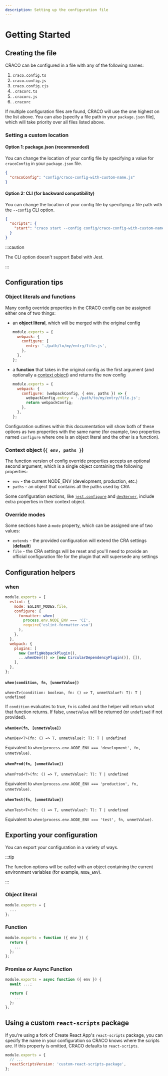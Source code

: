 ```yaml
---
description: Setting up the configuration file
---
```


# Getting Started

## Creating the file

CRACO can be configured in a file with any of the following names:

1. `craco.config.ts`
2. `craco.config.js`
3. `craco.config.cjs`
4. `.cracorc.ts`
5. `.cracorc.js`
6. `.cracorc`

If multiple configuration files are found, CRACO will use the one highest on the list above. You can also [specify a file path in your `package.json` file], which will take priority over all files listed above.

### Setting a custom location

#### Option 1: package.json (recommended)

You can change the location of your config file by specifying a value for `cracoConfig` in your `package.json` file.

```json title="package.json"
{
  "cracoConfig": "config/craco-config-with-custom-name.js"
}
```

#### Option 2: CLI (for backward compatibility)

You can change the location of your config file by specifying a file path with the `--config` CLI option.

```json title="package.json"
{
  "scripts": {
    "start": "craco start --config config/craco-config-with-custom-name.js"
  }
}
```

:::caution

The CLI option doesn't support Babel with Jest.

:::

## Configuration tips

### Object literals and functions

Many config override properties in the CRACO config can be assigned either one of two things:

- an **object literal**, which will be merged with the original config

  ```js title="craco.config.js (example)"
  module.exports = {
    webpack: {
      configure: {
        entry: './path/to/my/entry/file.js',
      },
    },
  };
  ```

- a **function** that takes in the original config as the first argument (and optionally a [context object](#context-object--env-paths-)) and returns the new config

  ```js title="craco.config.js (example)"
  module.exports = {
    webpack: {
      configure: (webpackConfig, { env, paths }) => {
        webpackConfig.entry = './path/to/my/entry/file.js';
        return webpackConfig;
      },
    },
  };
  ```

Configuration outlines within this documentation will show both of these options as two properties with the same name (for example, two properties named `configure` where one is an object literal and the other is a function).

### Context object (`{ env, paths }`)

The function version of config override properties accepts an optional second argument, which is a single object containing the following properties:

- `env` - the current NODE_ENV (development, production, etc.)
- `paths` - an object that contains all the paths used by CRA

Some configuration sections, like [`jest.configure`](./jest.md#jestconfigure) and [`devServer`](./devserver.md#devserver-1), include extra properties in their context object.

### Override modes

Some sections have a `mode` property, which can be assigned one of two values:

- `extends` - the provided configuration will extend the CRA settings (**default**)
- `file` - the CRA settings will be reset and you'll need to provide an official configuration file for the plugin that will supersede any settings

## Configuration helpers

### when

```js title="craco.config.js (example)"
module.exports = {
  eslint: {
    mode: ESLINT_MODES.file,
    configure: {
      formatter: when(
        process.env.NODE_ENV === 'CI',
        require('eslint-formatter-vso')
      ),
    },
  },
  webpack: {
    plugins: [
      new ConfigWebpackPlugin(),
      ...whenDev(() => [new CircularDependencyPlugin()], []),
    ],
  },
};
```

#### `when(condition, fn, [unmetValue])`

`when<T>(condition: boolean, fn: () => T, unmetValue?: T): T | undefined`

If `condition` evaluates to true, `fn` is called and the helper will return what that function returns. If false, `unmetValue` will be returned (or `undefined` if not provided).

#### `whenDev(fn, [unmetValue])`

`whenDev<T>(fn: () => T, unmetValue?: T): T | undefined`

Equivalent to `when(process.env.NODE_ENV === 'development', fn, unmetValue)`.

#### `whenProd(fn, [unmetValue])`

`whenProd<T>(fn: () => T, unmetValue?: T): T | undefined`

Equivalent to `when(process.env.NODE_ENV === 'production', fn, unmetValue)`.

#### `whenTest(fn, [unmetValue])`

`whenTest<T>(fn: () => T, unmetValue?: T): T | undefined`

Equivalent to `when(process.env.NODE_ENV === 'test', fn, unmetValue)`.

## Exporting your configuration

You can export your configuration in a variety of ways.

:::tip

The function options will be called with an object containing the current environment variables (for example, `NODE_ENV`).

:::

### Object literal

```js title="craco.config.js"
module.exports = {
  ...
};
```

### Function

```js title="craco.config.js"
module.exports = function ({ env }) {
  return {
    ...
  };
};
```

### Promise or Async Function

```js title="craco.config.js"
module.exports = async function ({ env }) {
  await ...;

  return {
    ...
  };
};
```

## Using a custom `react-scripts` package

If you're using a fork of Create React App's `react-scripts` package, you can specify the name in your configuration so CRACO knows where the scripts are. If this property is omitted, CRACO defaults to `react-scripts`.

```js title="craco.config.js"
module.exports = {
  // ...
  reactScriptsVersion: 'custom-react-scripts-package',
};
```
